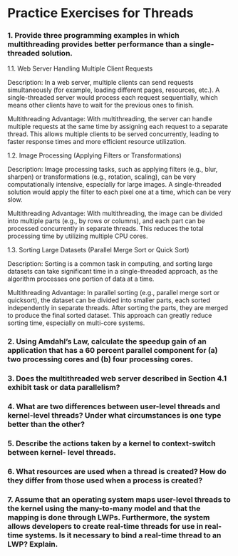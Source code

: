 # Practice Exercises for Threads
    
### 1. Provide three programming examples in which multithreading provides better performance than a single-threaded solution.


1.1. Web Server Handling Multiple Client Requests

Description: In a web server, multiple clients can send requests simultaneously (for example, loading different pages, resources, etc.). A single-threaded server would process each request    sequentially, which means other clients have to wait for the previous ones to finish.

Multithreading Advantage: With multithreading, the server can handle multiple requests at the same time by assigning each request to a separate thread. This allows multiple clients to be served concurrently, leading to faster response times and more efficient resource utilization.

1.2. Image Processing (Applying Filters or Transformations)

Description: Image processing tasks, such as applying filters (e.g., blur, sharpen) or transformations (e.g., rotation, scaling), can be very computationally intensive, especially for large images. A single-threaded solution would apply the filter to each pixel one at a time, which can be very slow.

Multithreading Advantage: With multithreading, the image can be divided into multiple parts (e.g., by rows or columns), and each part can be processed concurrently in separate threads. This reduces the total processing time by utilizing multiple CPU cores.

1.3. Sorting Large Datasets (Parallel Merge Sort or Quick Sort)

Description: Sorting is a common task in computing, and sorting large datasets can take significant time in a single-threaded approach, as the algorithm processes one portion of data at a time.

Multithreading Advantage: In parallel sorting (e.g., parallel merge sort or quicksort), the dataset can be divided into smaller parts, each sorted independently in separate threads. After sorting the parts, they are merged to produce the final sorted dataset. This approach can greatly reduce sorting time, especially on multi-core systems.


### 2. Using Amdahl’s Law, calculate the speedup gain of an application that has a 60 percent parallel component for (a) two processing cores and (b) four processing cores.

### 3. Does the multithreaded web server described in Section 4.1 exhibit task or data parallelism?

### 4. What are two differences between user-level threads and kernel-level threads? Under what circumstances is one type better than the other?

### 5. Describe the actions taken by a kernel to context-switch between kernel- level threads.

### 6. What resources are used when a thread is created? How do they differ from those used when a process is created?

### 7. Assume that an operating system maps user-level threads to the kernel using the many-to-many model and that the mapping is done through LWPs. Furthermore, the system allows developers to create real-time threads for use in real-time systems. Is it necessary to bind a real-time thread to an LWP? Explain.
